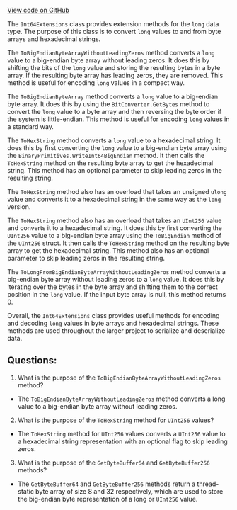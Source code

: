 [View code on GitHub](https://github.com/nethermindeth/nethermind/Nethermind.Core/Extensions/Int64Extensions.cs)

The `Int64Extensions` class provides extension methods for the `long` data type. The purpose of this class is to convert `long` values to and from byte arrays and hexadecimal strings. 

The `ToBigEndianByteArrayWithoutLeadingZeros` method converts a `long` value to a big-endian byte array without leading zeros. It does this by shifting the bits of the `long` value and storing the resulting bytes in a byte array. If the resulting byte array has leading zeros, they are removed. This method is useful for encoding `long` values in a compact way.

The `ToBigEndianByteArray` method converts a `long` value to a big-endian byte array. It does this by using the `BitConverter.GetBytes` method to convert the `long` value to a byte array and then reversing the byte order if the system is little-endian. This method is useful for encoding `long` values in a standard way.

The `ToHexString` method converts a `long` value to a hexadecimal string. It does this by first converting the `long` value to a big-endian byte array using the `BinaryPrimitives.WriteInt64BigEndian` method. It then calls the `ToHexString` method on the resulting byte array to get the hexadecimal string. This method has an optional parameter to skip leading zeros in the resulting string.

The `ToHexString` method also has an overload that takes an unsigned `ulong` value and converts it to a hexadecimal string in the same way as the `long` version.

The `ToHexString` method also has an overload that takes an `UInt256` value and converts it to a hexadecimal string. It does this by first converting the `UInt256` value to a big-endian byte array using the `ToBigEndian` method of the `UInt256` struct. It then calls the `ToHexString` method on the resulting byte array to get the hexadecimal string. This method also has an optional parameter to skip leading zeros in the resulting string.

The `ToLongFromBigEndianByteArrayWithoutLeadingZeros` method converts a big-endian byte array without leading zeros to a `long` value. It does this by iterating over the bytes in the byte array and shifting them to the correct position in the `long` value. If the input byte array is null, this method returns 0.

Overall, the `Int64Extensions` class provides useful methods for encoding and decoding `long` values in byte arrays and hexadecimal strings. These methods are used throughout the larger project to serialize and deserialize data.
## Questions: 
 1. What is the purpose of the `ToBigEndianByteArrayWithoutLeadingZeros` method?
- The `ToBigEndianByteArrayWithoutLeadingZeros` method converts a long value to a big-endian byte array without leading zeros.

2. What is the purpose of the `ToHexString` method for `UInt256` values?
- The `ToHexString` method for `UInt256` values converts a `UInt256` value to a hexadecimal string representation with an optional flag to skip leading zeros.

3. What is the purpose of the `GetByteBuffer64` and `GetByteBuffer256` methods?
- The `GetByteBuffer64` and `GetByteBuffer256` methods return a thread-static byte array of size 8 and 32 respectively, which are used to store the big-endian byte representation of a long or `UInt256` value.